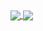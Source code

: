 <!-- ### Halo, semua 👋 aku Gautama

<!--
**Tamagouuu/tamagouuu** is a ✨ _special_ ✨ repository because its `README.md` (this file) appears on your GitHub profile.

Here are some ideas to get you started:

- 🔭 I’m currently working on ...
- 🌱 I’m currently learning ...
- 👯 I’m looking to collaborate on ...
- 🤔 I’m looking for help with ...
- 💬 Ask me about ...
- 📫 How to reach me: ...
- 😄 Pronouns: ...
- ⚡ Fun fact: ...
-->

<a href="https://github.com/tamagouuu">
  <img align="center" src="https://github-readme-stats-flame-kappa-68.vercel.app/api?username=tamagouuu&show_icons=true&theme=tokyonight" />
</a>
<a href="https://github.com/tamagouuu">
  <img align="center" src="https://github-readme-stats-flame-kappa-68.vercel.app/api/top-langs/?username=tamagouuu&layout=compact&theme=tokyonight&langs_count=8" />
</a>
